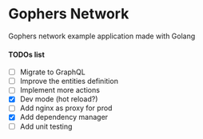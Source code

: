Gophers Network
===============

Gophers network example application made with Golang

#### TODOs list
- [ ] Migrate to GraphQL
- [ ] Improve the entities definition
- [ ] Implement more actions
- [X] Dev mode (hot reload?)
- [ ] Add nginx as proxy for prod
- [X] Add dependency manager
- [ ] Add unit testing
